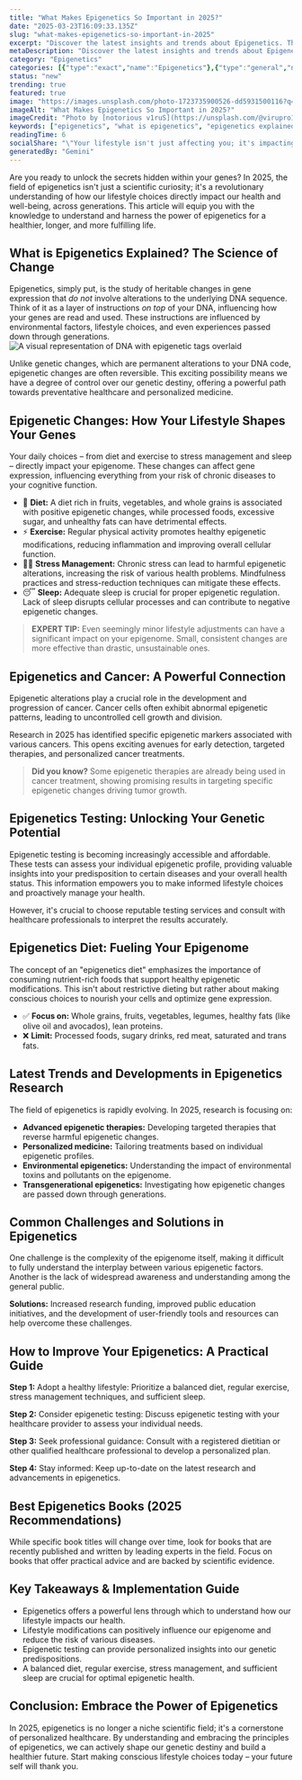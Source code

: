 ```yaml
---
title: "What Makes Epigenetics So Important in 2025?"
date: "2025-03-23T16:09:33.135Z"
slug: "what-makes-epigenetics-so-important-in-2025"
excerpt: "Discover the latest insights and trends about Epigenetics. This comprehensive guide covers everything you need to know about Epigenetics in 2025."
metaDescription: "Discover the latest insights and trends about Epigenetics. This comprehensive guide covers everything you need to know about Epigenetics in 2025."
category: "Epigenetics"
categories: [{"type":"exact","name":"Epigenetics"},{"type":"general","name":"Biology"},{"type":"medium","name":"Molecular Biology"},{"type":"specific","name":"Gene Regulation"},{"type":"niche","name":"DNA Methylation"}]
status: "new"
trending: true
featured: true
image: "https://images.unsplash.com/photo-1723735900526-dd5931500116?q=85&w=1200&fit=max&fm=webp&auto=compress"
imageAlt: "What Makes Epigenetics So Important in 2025?"
imageCredit: "Photo by [notorious v1ruS](https://unsplash.com/@virupro10) on Unsplash"
keywords: ["epigenetics", "what is epigenetics", "epigenetics explained", "epigenetics and cancer", "epigenetics diet", "epigenetics testing", "epigenetic changes", "epigenetics research", "best epigenetics books", "how to improve epigenetics"]
readingTime: 6
socialShare: "\"Your lifestyle isn't just affecting you; it's impacting your descendants' health through epigenetics.  Make choices today that benefit generations to come.\""
generatedBy: "Gemini"
---
```




Are you ready to unlock the secrets hidden within your genes?  In 2025, the field of epigenetics isn't just a scientific curiosity; it's a revolutionary understanding of how our lifestyle choices directly impact our health and well-being, across generations.  This article will equip you with the knowledge to understand and harness the power of epigenetics for a healthier, longer, and more fulfilling life.

## What is Epigenetics Explained?  The Science of Change

Epigenetics, simply put, is the study of heritable changes in gene expression that *do not* involve alterations to the underlying DNA sequence.  Think of it as a layer of instructions *on top* of your DNA, influencing how your genes are read and used. These instructions are influenced by environmental factors, lifestyle choices, and even experiences passed down through generations. ![A visual representation of DNA with epigenetic tags overlaid](https://images.unsplash.com/photo-1723735900526-dd5931500116?q=85&w=1200&fit=max&fm=webp&auto=compress)

Unlike genetic changes, which are permanent alterations to your DNA code, epigenetic changes are often reversible. This exciting possibility means we have a degree of control over our genetic destiny, offering a powerful path towards preventative healthcare and personalized medicine.

## Epigenetic Changes: How Your Lifestyle Shapes Your Genes

Your daily choices – from diet and exercise to stress management and sleep – directly impact your epigenome.  These changes can affect gene expression, influencing everything from your risk of chronic diseases to your cognitive function.

* 🔑 **Diet:**  A diet rich in fruits, vegetables, and whole grains is associated with positive epigenetic changes, while processed foods, excessive sugar, and unhealthy fats can have detrimental effects.
* ⚡ **Exercise:** Regular physical activity promotes healthy epigenetic modifications, reducing inflammation and improving overall cellular function.
* 🧘‍♀️ **Stress Management:** Chronic stress can lead to harmful epigenetic alterations, increasing the risk of various health problems. Mindfulness practices and stress-reduction techniques can mitigate these effects.
* 😴 **Sleep:**  Adequate sleep is crucial for proper epigenetic regulation.  Lack of sleep disrupts cellular processes and can contribute to negative epigenetic changes.

> **EXPERT TIP:** Even seemingly minor lifestyle adjustments can have a significant impact on your epigenome. Small, consistent changes are more effective than drastic, unsustainable ones.

## Epigenetics and Cancer: A Powerful Connection

Epigenetic alterations play a crucial role in the development and progression of cancer.  Cancer cells often exhibit abnormal epigenetic patterns, leading to uncontrolled cell growth and division.

Research in 2025 has identified specific epigenetic markers associated with various cancers. This opens exciting avenues for early detection, targeted therapies, and personalized cancer treatments. 

> **Did you know?** Some epigenetic therapies are already being used in cancer treatment, showing promising results in targeting specific epigenetic changes driving tumor growth.

## Epigenetics Testing: Unlocking Your Genetic Potential

Epigenetic testing is becoming increasingly accessible and affordable. These tests can assess your individual epigenetic profile, providing valuable insights into your predisposition to certain diseases and your overall health status.  This information empowers you to make informed lifestyle choices and proactively manage your health.

However, it's crucial to choose reputable testing services and consult with healthcare professionals to interpret the results accurately.  

## Epigenetics Diet: Fueling Your Epigenome

The concept of an "epigenetics diet" emphasizes the importance of consuming nutrient-rich foods that support healthy epigenetic modifications.  This isn't about restrictive dieting but rather about making conscious choices to nourish your cells and optimize gene expression.

* ✅ **Focus on:** Whole grains, fruits, vegetables, legumes, healthy fats (like olive oil and avocados), lean proteins.
* ❌ **Limit:** Processed foods, sugary drinks, red meat, saturated and trans fats.

## Latest Trends and Developments in Epigenetics Research

The field of epigenetics is rapidly evolving. In 2025, research is focusing on:

* **Advanced epigenetic therapies:**  Developing targeted therapies that reverse harmful epigenetic changes.
* **Personalized medicine:**  Tailoring treatments based on individual epigenetic profiles.
* **Environmental epigenetics:**  Understanding the impact of environmental toxins and pollutants on the epigenome.
* **Transgenerational epigenetics:**  Investigating how epigenetic changes are passed down through generations.

## Common Challenges and Solutions in Epigenetics

One challenge is the complexity of the epigenome itself, making it difficult to fully understand the interplay between various epigenetic factors. Another is the lack of widespread awareness and understanding among the general public.

**Solutions:** Increased research funding, improved public education initiatives, and the development of user-friendly tools and resources can help overcome these challenges.

## How to Improve Your Epigenetics: A Practical Guide

**Step 1:**  Adopt a healthy lifestyle: Prioritize a balanced diet, regular exercise, stress management techniques, and sufficient sleep.

**Step 2:**  Consider epigenetic testing:  Discuss epigenetic testing with your healthcare provider to assess your individual needs.

**Step 3:**  Seek professional guidance: Consult with a registered dietitian or other qualified healthcare professional to develop a personalized plan.

**Step 4:**  Stay informed: Keep up-to-date on the latest research and advancements in epigenetics.

## Best Epigenetics Books (2025 Recommendations)

While specific book titles will change over time, look for books that are recently published and written by leading experts in the field. Focus on books that offer practical advice and are backed by scientific evidence.

## Key Takeaways & Implementation Guide

* Epigenetics offers a powerful lens through which to understand how our lifestyle impacts our health.
* Lifestyle modifications can positively influence our epigenome and reduce the risk of various diseases.
* Epigenetic testing can provide personalized insights into our genetic predispositions.
* A balanced diet, regular exercise, stress management, and sufficient sleep are crucial for optimal epigenetic health.

## Conclusion: Embrace the Power of Epigenetics

In 2025, epigenetics is no longer a niche scientific field; it's a cornerstone of personalized healthcare. By understanding and embracing the principles of epigenetics, we can actively shape our genetic destiny and build a healthier future.  Start making conscious lifestyle choices today – your future self will thank you.


